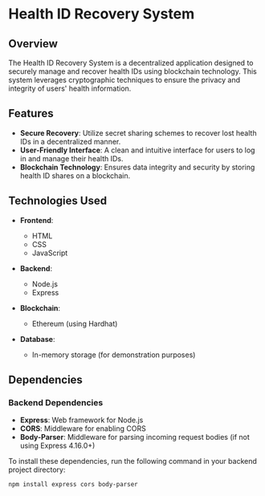# Health ID Recovery System

## Overview

The Health ID Recovery System is a decentralized application designed to securely manage and recover health IDs using blockchain technology. This system leverages cryptographic techniques to ensure the privacy and integrity of users' health information.

## Features

- **Secure Recovery**: Utilize secret sharing schemes to recover lost health IDs in a decentralized manner.
- **User-Friendly Interface**: A clean and intuitive interface for users to log in and manage their health IDs.
- **Blockchain Technology**: Ensures data integrity and security by storing health ID shares on a blockchain.

## Technologies Used

- **Frontend**: 
  - HTML
  - CSS
  - JavaScript

- **Backend**: 
  - Node.js
  - Express

- **Blockchain**: 
  - Ethereum (using Hardhat)

- **Database**: 
  - In-memory storage (for demonstration purposes)

## Dependencies

### Backend Dependencies

- **Express**: Web framework for Node.js
- **CORS**: Middleware for enabling CORS
- **Body-Parser**: Middleware for parsing incoming request bodies (if not using Express 4.16.0+)

To install these dependencies, run the following command in your backend project directory:

```bash
npm install express cors body-parser
